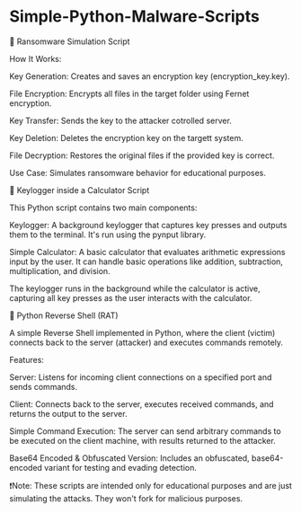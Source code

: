 # Simple-Python-Malware-Scripts

🌟 Ransomware Simulation Script

How It Works:

Key Generation: Creates and saves an encryption key (encryption_key.key).

File Encryption: Encrypts all files in the target folder using Fernet encryption.

Key Transfer: Sends the key to the attacker cotrolled server.

Key Deletion: Deletes the encryption key on the targett system.

File Decryption: Restores the original files if the provided key is correct.

Use Case: Simulates ransomware behavior for educational purposes.


🌟 Keylogger inside a Calculator Script

This Python script contains two main components:

Keylogger: A background keylogger that captures key presses and outputs them to the terminal. It's run using the pynput library.

Simple Calculator: A basic calculator that evaluates arithmetic expressions input by the user. It can handle basic operations like addition, subtraction, multiplication, and division.

The keylogger runs in the background while the calculator is active, capturing all key presses as the user interacts with the calculator.


🌟 Python Reverse Shell (RAT)

A simple Reverse Shell implemented in Python, where the client (victim) connects back to the server (attacker) and executes commands remotely.

Features:

Server: Listens for incoming client connections on a specified port and sends commands.

Client: Connects back to the server, executes received commands, and returns the output to the server.

Simple Command Execution: The server can send arbitrary commands to be executed on the client machine, with results returned to the attacker.

Base64 Encoded & Obfuscated Version: Includes an obfuscated, base64-encoded variant for testing and evading detection.


❗️Note: These scripts are intended only for educational purposes and are just simulating the attacks. They won't fork for malicious purposes.
